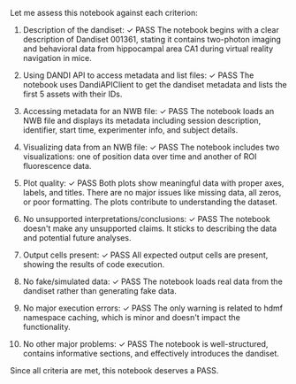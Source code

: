 Let me assess this notebook against each criterion:

1. Description of the dandiset: ✓ PASS
   The notebook begins with a clear description of Dandiset 001361, stating it contains two-photon imaging and behavioral data from hippocampal area CA1 during virtual reality navigation in mice.

2. Using DANDI API to access metadata and list files: ✓ PASS
   The notebook uses DandiAPIClient to get the dandiset metadata and lists the first 5 assets with their IDs.

3. Accessing metadata for an NWB file: ✓ PASS
   The notebook loads an NWB file and displays its metadata including session description, identifier, start time, experimenter info, and subject details.

4. Visualizing data from an NWB file: ✓ PASS
   The notebook includes two visualizations: one of position data over time and another of ROI fluorescence data.

5. Plot quality: ✓ PASS
   Both plots show meaningful data with proper axes, labels, and titles. There are no major issues like missing data, all zeros, or poor formatting. The plots contribute to understanding the dataset.

6. No unsupported interpretations/conclusions: ✓ PASS
   The notebook doesn't make any unsupported claims. It sticks to describing the data and potential future analyses.

7. Output cells present: ✓ PASS
   All expected output cells are present, showing the results of code execution.

8. No fake/simulated data: ✓ PASS
   The notebook loads real data from the dandiset rather than generating fake data.

9. No major execution errors: ✓ PASS
   The only warning is related to hdmf namespace caching, which is minor and doesn't impact the functionality.

10. No other major problems: ✓ PASS
    The notebook is well-structured, contains informative sections, and effectively introduces the dandiset.

Since all criteria are met, this notebook deserves a PASS.